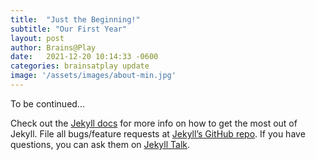 ```yaml
---
title:  "Just the Beginning!"
subtitle: "Our First Year"
layout: post
author: Brains@Play
date:   2021-12-20 10:14:33 -0600
categories: brainsatplay update
image: '/assets/images/about-min.jpg'
---
```


To be continued...

Check out the [Jekyll docs][jekyll-docs] for more info on how to get the most out of Jekyll. File all bugs/feature requests at [Jekyll’s GitHub repo][jekyll-gh]. If you have questions, you can ask them on [Jekyll Talk][jekyll-talk].

[jekyll-docs]: https://jekyllrb.com/docs/home
[jekyll-gh]:   https://github.com/jekyll/jekyll
[jekyll-talk]: https://talk.jekyllrb.com/
